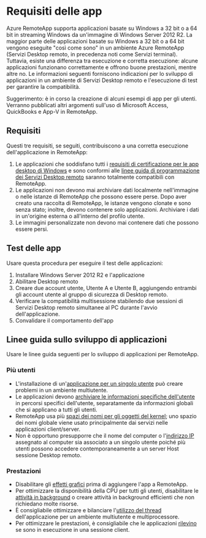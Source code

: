 
<properties 
    pageTitle="Requisiti per le app di Azure RemoteApp"
	description="Informazioni sui requisiti per le app che si desidera usare in Azure RemoteApp"
	services="remoteapp"
	documentationCenter=""
	authors="lizap"
	manager="mbaldwin"/>

<tags 
    ms.service="remoteapp"
	ms.workload="compute"
	ms.tgt_pltfrm="na"
	ms.devlang="na"
	ms.topic="article"
	ms.date="08/12/2015"
	ms.author="elizapo"/>



# Requisiti delle app
Azure RemoteApp supporta applicazioni basate su Windows a 32 bit o a 64 bit in streaming Windows da un'immagine di Windows Server 2012 R2. La maggior parte delle applicazioni basate su Windows a 32 bit o a 64 bit vengono eseguite "così come sono" in un ambiente Azure RemoteApp (Servizi Desktop remoto, in precedenza noti come Servizi terminal). Tuttavia, esiste una differenza tra esecuzione e corretta esecuzione: alcune applicazioni funzionano correttamente e offrono buone prestazioni, mentre altre no. Le informazioni seguenti forniscono indicazioni per lo sviluppo di applicazioni in un ambiente di Servizi Desktop remoto e l'esecuzione di test per garantire la compatibilità.

Suggerimento: è in corso la creazione di alcuni esempi di app per gli utenti. Verranno pubblicati altri argomenti sull'uso di Microsoft Access, QuickBooks e App-V in RemoteApp.

## Requisiti
Questi tre requisiti, se seguiti, contribuiscono a una corretta esecuzione dell'applicazione in RemoteApp:

1.	Le applicazioni che soddisfano tutti i [requisiti di certificazione per le app desktop di Windows](https://msdn.microsoft.com/library/windows/desktop/hh749939.aspx) e sono conformi alle [linee guida di programmazione dei Servizi Desktop remoto](https://msdn.microsoft.com/library/aa383490.aspx) saranno totalmente compatibili con RemoteApp. 
2.	Le applicazioni non devono mai archiviare dati localmente nell'immagine o nelle istanze di RemoteApp che possono essere perse. Dopo aver creato una raccolta di RemoteApp, le istanze vengono clonate e sono senza stato; inoltre, devono contenere solo applicazioni. Archiviare i dati in un'origine esterna o all'interno del profilo utente. 
3.	Le immagini personalizzate non devono mai contenere dati che possono essere persi.  

## Test delle app
Usare questa procedura per eseguire il test delle applicazioni:

1.	Installare Windows Server 2012 R2 e l'applicazione
2.	Abilitare Desktop remoto
3.	Creare due account utente, Utente A e Utente B, aggiungendo entrambi gli account utente al gruppo di sicurezza di Desktop remoto. 
4.	Verificare la compatibilità multisessione stabilendo due sessioni di Servizi Desktop remoto simultanee al PC durante l'avvio dell'applicazione.
5.	Convalidare il comportamento dell'app

## Linee guida sullo sviluppo di applicazioni
Usare le linee guida seguenti per lo sviluppo di applicazioni per RemoteApp.

### Più utenti
 
- L'installazione di un'[applicazione per un singolo utente](https://msdn.microsoft.com/library/aa380661.aspx) può creare problemi in un ambiente multiutente. 
- Le applicazioni devono [archiviare le informazioni specifiche dell'utente](https://msdn.microsoft.com/library/aa383452.aspx) in percorsi specifici dell'utente, separatamente da informazioni globali che si applicano a tutti gli utenti. 
- RemoteApp usa più [spazi dei nomi per gli oggetti del kernel](https://msdn.microsoft.com/library/aa382954.aspx); uno spazio dei nomi globale viene usato principalmente dai servizi nelle applicazioni client/server. 
- Non è opportuno presupporre che il nome del computer o l'[indirizzo IP](https://msdn.microsoft.com/library/aa382942.aspx) assegnato al computer sia associato a un singolo utente poiché più utenti possono accedere contemporaneamente a un server Host sessione Desktop remoto. 

### Prestazioni
- Disabilitare gli [effetti grafici](https://msdn.microsoft.com/library/aa380822.aspx) prima di aggiungere l'app a RemoteApp.
- Per ottimizzare la disponibilità della CPU per tutti gli utenti, disabilitare le [attività in background](https://msdn.microsoft.com/library/aa380665.aspx) o creare attività in background efficienti che non richiedano molte risorse. 
- È consigliabile ottimizzare e bilanciare l'[utilizzo del thread](https://msdn.microsoft.com/library/aa383520.aspx) dell'applicazione per un ambiente multiutente e multiprocessore.
- Per ottimizzare le prestazioni, è consigliabile che le applicazioni [rilevino](https://msdn.microsoft.com/library/aa380798.aspx) se sono in esecuzione in una sessione client. 
 

<!---HONumber=August15_HO9-->